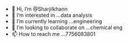 - 👋 Hi, I’m @Sharjilkhann
- 👀 I’m interested in ...data analysis 
- 🌱 I’m currently learning ...engineering 
- 💞️ I’m looking to collaborate on ...chemical eng
- 📫 How to reach me ...7756083801

<!---
Sharjilkhann/Sharjilkhann is a ✨ special ✨ repository because its `README.md` (this file) appears on your GitHub profile.
You can click the Preview link to take a look at your changes.
--->
